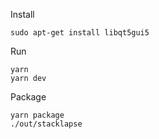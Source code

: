 Install
```
sudo apt-get install libqt5gui5
```

Run
```
yarn
yarn dev
```

Package
```
yarn package
./out/stacklapse
```